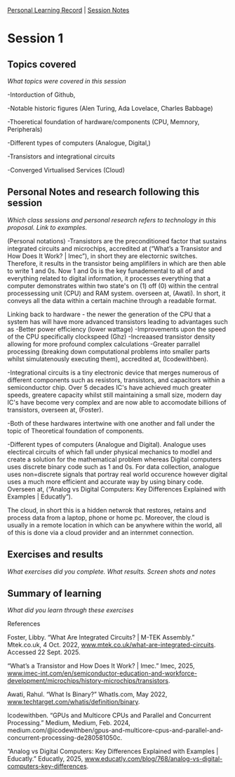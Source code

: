[Personal Learning Record](../../personal_learning_record/personal_learning_record.md) | [Session Notes](../sessions/README.md) 

# Session 1

## Topics covered
*What topics were covered in this session*

 -Intorduction of Github,  
 
 -Notable historic figures (Alen Turing, Ada Lovelace, Charles Babbage)

 -Thoeretical foundation of hardware/components (CPU, Memnory, Peripherals)

 -Different types of computers (Analogue, Digital,)
 
 -Transistors and integrational circuits

 -Converged Virtualised Services (Cloud)


## Personal Notes and research following this session
*Which class sessions and personal research refers to technology in this proposal. Link to examples.*

(Personal notations)
-Transistors are the preconditioned factor that sustains integrated circuits and microchips, accredited at (“What’s a Transistor and How Does It Work? | Imec”), 
in short they are electornic switches. Therefore, it results in the transistor being amplifilers in which are then able to write 1 and 0s. Now 1 and 0s is the key funademental to all of and everything related to digital information, it processes everything that a computer demonstrates within two state's on (1) off (0) within the central processessing unit (CPU) and RAM system. overseen at, (Awati). In short, it conveys all the data within a certain machine through a readable format. 

Linking back to hardware - the newer the generation of the CPU that a system has will have more advanced transistors leading to advantages such as 
-Better power efficiency (lower wattage)
-Improvements upon the speed of the CPU specifically clockspeed (Ghz)
-Increaased transistor density allowing for more profound complex calculations 
-Greater parrallel processing (breaking down computational problems into smaller parts whilst simulatenously executing them), accredited at, (Icodewithben).

-Integrational circuits is a tiny electronic device that merges numerous of different components such as resistors, transistors, and capacitors within a semiconductor chip. Over 5 decades IC's have achieved much greater speeds, greatere capacity whilst still maintaining a small size, modern day IC's have become very complex and are now able to accomodate billions of transistors, overseen at, (Foster).

-Both of these hardwares intertwine with one another and fall under the topic of Theoretical foundation of components.

-Different types of computers (Analogue and Digital). Analogue uses electircal circuits of which fall under physical mechanics to modlel and create a solution for the mathematical problem whereas Digital computers uses discrete binary code such as 1 and 0s. For data collection, analogue uses non=discrete signals that portray real world occurence however digital uses a much more efficient and accurate way by using binary code. Overseen at, (“Analog vs Digital Computers: Key Differences Explained with Examples | Educatly”).

The cloud, in short this is a hidden netwrok that restores, retains and process data from a laptop, phone or home pc. Moreover, the cloud is usually in a remote location in which can be anywhere within the world, all of this is done via a cloud provider and an internmet connection. 


## Exercises and results
*What exercises did you complete. What results. Screen shots and notes*




## Summary of learning
*What did you learn through these exercises*


References 

Foster, Libby. “What Are Integrated Circuits? | M-TEK Assembly.” Mtek.co.uk, 4 Oct. 2022, www.mtek.co.uk/what-are-integrated-circuits. Accessed 22 Sept. 2025.

“What’s a Transistor and How Does It Work? | Imec.” Imec, 2025, www.imec-int.com/en/semiconductor-education-and-workforce-development/microchips/history-microchips/transistors.

Awati, Rahul. “What Is Binary?” WhatIs.com, May 2022, www.techtarget.com/whatis/definition/binary.

Icodewithben. “GPUs and Multicore CPUs and Parallel and Concurrent Processing.” Medium, Medium, Feb. 2024, medium.com/@icodewithben/gpus-and-multicore-cpus-and-parallel-and-concurrent-processing-de280581050c. 

“Analog vs Digital Computers: Key Differences Explained with Examples | Educatly.” Educatly, 2025, www.educatly.com/blog/768/analog-vs-digital-computers-key-differences. 
